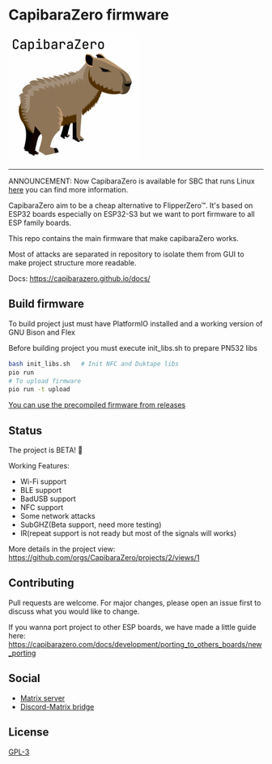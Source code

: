 # CapibaraZero firmware

<img src="https://github.com/CapibaraZero/.github/blob/main/logo.png?raw=true" width="256" />

---

ANNOUNCEMENT: Now CapibaraZero is available for SBC that runs Linux [here](https://github.com/CapibaraZero/fw_linux) you can find more information.

CapibaraZero aim to be a cheap alternative to FlipperZero™. It's based on ESP32 boards especially on ESP32-S3 but we want to port firmware to all ESP family boards.

This repo contains the main firmware that make capibaraZero works.

Most of attacks are separated in repository to isolate them from GUI to make project structure more readable.

Docs: https://capibarazero.github.io/docs/

## Build firmware

To build project just must have PlatformIO installed and a working version of GNU Bison and Flex

Before building project you must execute init_libs.sh to prepare PN532 libs

```bash
bash init_libs.sh   # Init NFC and Duktape libs
pio run
# To upload firmware
pio run -t upload
```

[You can use the precompiled firmware from releases](https://github.com/CapibaraZero/fw/releases)

## Status

The project is BETA! 🎉

Working Features:

- Wi-Fi support
- BLE support
- BadUSB support
- NFC support
- Some network attacks
- SubGHZ(Beta support, need more testing)
- IR(repeat support is not ready but most of the signals will works)

More details in the project view: https://github.com/orgs/CapibaraZero/projects/2/views/1

## Contributing

Pull requests are welcome. For major changes, please open an issue first
to discuss what you would like to change.

If you wanna port project to other ESP boards, we have made a little guide here: https://capibarazero.com/docs/development/porting_to_others_boards/new_porting

## Social

- [Matrix server](https://matrix.to/#/#capibarazero:capibarazero.com)
- [Discord-Matrix bridge](https://discord.gg/77f3BHvnhf)

## License

[GPL-3](https://www.gnu.org/licenses/gpl-3.0.html)
